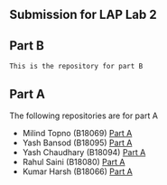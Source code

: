 ## Submission for LAP Lab 2

## Part B

    This is the repository for part B

## Part A

The following repositories are for part A

- Milind Topno (B18069) [Part A](https://github.com/Milind712000/CS308-Sept-2020-Git-Lab-1)
- Yash Bansod (B18095) [Part A](https://github.com/yash-bansod/CS308-LAP)
- Yash Chaudhary (B18094) [Part A](https://github.com/random-online-person/CS308)
- Rahul Saini (B18080) [Part A](https://github.com/rs4231199/CS308-Sept-2020-Git-Lab-1)
- Kumar Harsh (B18066) [Part A](https://github.com/snowsanta/LAP_repo)
